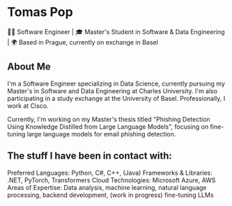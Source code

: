 # Tomas Pop

👨‍💻 Software Engineer | 🎓 Master's Student in Software & Data Engineering | 🌍 Based in Prague, currently on exchange in Basel

## About Me

I'm a Software Engineer specializing in Data Science, currently pursuing my Master's in Software and Data Engineering at Charles University. I'm also participating in a study exchange at the University of Basel. Professionally, I work at Cisco.

Currently, I'm working on my Master's thesis titled "Phishing Detection Using Knowledge Distilled from Large Language Models", focusing on fine-tuning large language models for email phishing detection.

## The stuff I have been in contact with:
Preferred Languages: Python, C#, C++, (Java)
Frameworks & Libraries: .NET, PyTorch, Transformers
Cloud Technologies: Microsoft Azure, AWS
Areas of Expertise: Data analysis, machine learning, natural language processing, backend development, (work in progress) fine-tuning LLMs

<!-- [![poptomas's GitHub stats](https://github-readme-stats.vercel.app/api?username=poptomas&show_icons=true&theme=radical)](https://github.com/anuraghazra/github-readme-stats) -->
<!--
**poptomas/poptomas** is a ✨ _special_ ✨ repository because its `README.md` (this file) appears on your GitHub profile.

Here are some ideas to get you started:

- 🔭 I’m currently working on ...
- 🌱 I’m currently learning ...
- 👯 I’m looking to collaborate on ...
- 🤔 I’m looking for help with ...
- 💬 Ask me about ...
- 📫 How to reach me: ...
- 😄 Pronouns: ...
- ⚡ Fun fact: ...
-->
